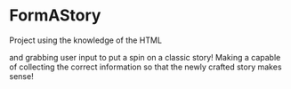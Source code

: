# FormAStory
 Project using the knowledge of the HTML <form> and grabbing user input to put a spin on a classic story! 
 Making a <form> capable of collecting the correct information so that the newly crafted story makes sense!
